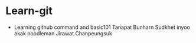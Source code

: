 # Learn-git
- Learning github command and basic101
Tanapat Bunharn
Sudkhet inyoo akak noodleman
Jirawat Chanpeungsuk